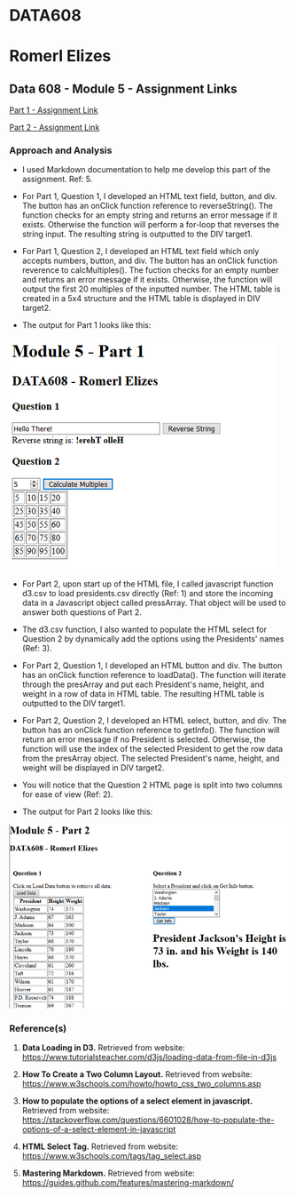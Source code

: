 # DATA608 
# Romerl Elizes 

## Data 608 - Module 5 - Assignment Links

[Part 1 - Assignment Link](Module5Part1.html)

[Part 2 - Assignment Link](Module5Part2.html)

### Approach and Analysis

* I used Markdown documentation to help me develop this part of the assignment. Ref: 5.

* For Part 1, Question 1, I developed an HTML text field, button, and div. The button has an onClick function reference to reverseString(). The function checks for an empty string and returns an error message if it exists. Otherwise the function will perform a for-loop that reverses the string input. The resulting string is outputted to the DIV target1. 

* For Part 1, Question 2, I developed an HTML text field which only accepts numbers, button, and div. The button has an onClick function reverence to calcMultiples(). The fuction checks for an empty number and returns an error message if it exists. Otherwise, the function will output the first 20 multiples of the inputted number. The HTML table is created in a 5x4 structure and the HTML table is displayed in DIV target2.

* The output for Part 1 looks like this:

![Part 1 HTML](img1.png)

* For Part 2, upon start up of the HTML file, I called javascript function d3.csv to load presidents.csv directly (Ref: 1) and store the incoming data in a Javascript object called pressArray. That object will be used to answer both questions of Part 2.

* The d3.csv function, I also wanted to populate the HTML select for Question 2 by dynamically add the options using the Presidents' names (Ref: 3).

* For Part 2, Question 1, I developed an HTML button and div. The button has an onClick function reference to loadData(). The function will iterate through the presArray and put each President's name, height, and weight in a row of data in HTML table. The resulting HTML table is outputted to the DIV target1.

* For Part 2, Question 2, I developed an HTML select, button, and div. The button has an onClick function reference to getInfo(). The function will return an error message if no President is selected. Otherwise, the function will use the index of the selected President to get the row data from the presArray object. The selected President's name, height, and weight will be displayed in DIV target2.

* You will notice that the Question 2 HTML page is split into two columns for ease of view (Ref: 2).

* The output for Part 2 looks like this:

![Part 2 HTML](img2.png)

### Reference(s)

1. **Data Loading in D3.** Retrieved from website: https://www.tutorialsteacher.com/d3js/loading-data-from-file-in-d3js

2. **How To Create a Two Column Layout.** Retrieved from website: https://www.w3schools.com/howto/howto_css_two_columns.asp

3. **How to populate the options of a select element in javascript.** Retrieved from website: https://stackoverflow.com/questions/6601028/how-to-populate-the-options-of-a-select-element-in-javascript    

4. **HTML Select Tag.** Retrieved from website: https://www.w3schools.com/tags/tag_select.asp

5. **Mastering Markdown.** Retrieved from website: https://guides.github.com/features/mastering-markdown/



